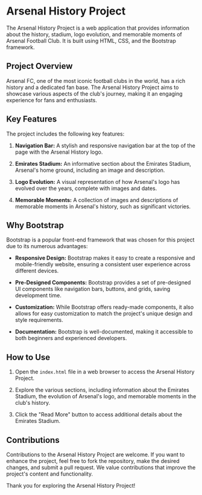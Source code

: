 # Arsenal History Project

The Arsenal History Project is a web application that provides information about the history, stadium, logo evolution, and memorable moments of Arsenal Football Club. It is built using HTML, CSS, and the Bootstrap framework.

## Project Overview

Arsenal FC, one of the most iconic football clubs in the world, has a rich history and a dedicated fan base. The Arsenal History Project aims to showcase various aspects of the club's journey, making it an engaging experience for fans and enthusiasts.

## Key Features

The project includes the following key features:

1. **Navigation Bar:** A stylish and responsive navigation bar at the top of the page with the Arsenal History logo.

2. **Emirates Stadium:** An informative section about the Emirates Stadium, Arsenal's home ground, including an image and description.

3. **Logo Evolution:** A visual representation of how Arsenal's logo has evolved over the years, complete with images and dates.

4. **Memorable Moments:** A collection of images and descriptions of memorable moments in Arsenal's history, such as significant victories.

## Why Bootstrap

Bootstrap is a popular front-end framework that was chosen for this project due to its numerous advantages:

- **Responsive Design:** Bootstrap makes it easy to create a responsive and mobile-friendly website, ensuring a consistent user experience across different devices.

- **Pre-Designed Components:** Bootstrap provides a set of pre-designed UI components like navigation bars, buttons, and grids, saving development time.

- **Customization:** While Bootstrap offers ready-made components, it also allows for easy customization to match the project's unique design and style requirements.

- **Documentation:** Bootstrap is well-documented, making it accessible to both beginners and experienced developers.

## How to Use

1. Open the `index.html` file in a web browser to access the Arsenal History Project.

2. Explore the various sections, including information about the Emirates Stadium, the evolution of Arsenal's logo, and memorable moments in the club's history.

3. Click the "Read More" button to access additional details about the Emirates Stadium.

## Contributions

Contributions to the Arsenal History Project are welcome. If you want to enhance the project, feel free to fork the repository, make the desired changes, and submit a pull request. We value contributions that improve the project's content and functionality.

Thank you for exploring the Arsenal History Project!


